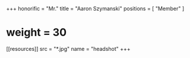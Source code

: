 +++
honorific = "Mr."
title = "Aaron Szymanski"
positions = [
  "Member"
]
# weight = 30

[[resources]]
  src  = "*.jpg"
  name = "headshot"
+++
